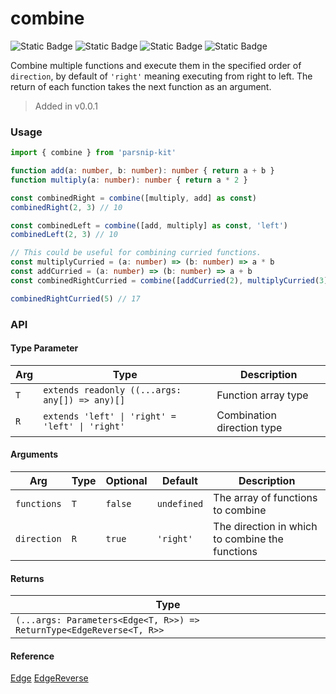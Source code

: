 # combine
![Static Badge](https://img.shields.io/badge/Statement%20Coverage-100.00%-brightgreen) ![Static Badge](https://img.shields.io/badge/Branch%20Coverage-100.00%-brightgreen) ![Static Badge](https://img.shields.io/badge/Function%20Coverage-100.00%-brightgreen) ![Static Badge](https://img.shields.io/badge/Line%20Coverage-100.00%-brightgreen)
      
Combine multiple functions and execute them in the specified order of `direction`, by default of `'right'` meaning executing from right to left. The return of each function takes the next function as an argument.

> Added in v0.0.1



### Usage

```typescript
import { combine } from 'parsnip-kit'

function add(a: number, b: number): number { return a + b }
function multiply(a: number): number { return a * 2 }

const combinedRight = combine([multiply, add] as const)
combinedRight(2, 3) // 10

const combinedLeft = combine([add, multiply] as const, 'left')
combinedLeft(2, 3) // 10

// This could be useful for combining curried functions.
const multiplyCurried = (a: number) => (b: number) => a * b
const addCurried = (a: number) => (b: number) => a + b
const combinedRightCurried = combine([addCurried(2), multiplyCurried(3)] as const)

combinedRightCurried(5) // 17
```


### API

#### Type Parameter

| Arg | Type | Description |
| --- | --- | --- |
| `T` | `extends readonly ((...args: any[]) => any)[]` | Function array type |
| `R` | `extends 'left' \| 'right' = 'left' \| 'right'` | Combination direction type |

#### Arguments

| Arg | Type | Optional | Default | Description |
| --- | --- | --- | --- | --- |
| `functions` | `T` | `false` | `undefined` | The array of functions to combine |
| `direction` | `R` | `true` | `'right'` | The direction in which to combine the functions |

#### Returns

| Type |
| ---  |
| `(...args: Parameters<Edge<T, R>>) => ReturnType<EdgeReverse<T, R>>`  |

#### Reference

[Edge](../common/types#edge) [EdgeReverse](../common/types#edgereverse)